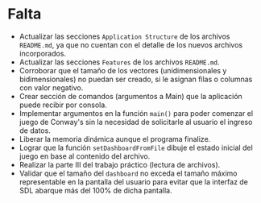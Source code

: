 # Falta

-   Actualizar las secciones `Application Structure` de los archivos `README.md`, ya que no cuentan con el detalle de los nuevos archivos incorporados.
-   Actualizar las secciones `Features` de los archivos `README.md`.
-   Corroborar que el tamaño de los vectores (unidimensionales y bidimensionales) no puedan ser creado, si le asignan filas o columnas con valor negativo.
-   Crear sección de comandos (argumentos a Main) que la aplicación puede recibir por consola.
-   Implementar argumentos en la función `main()` para poder comenzar el juego de Conway's sin la necesidad de solicitarle al usuario el ingreso de datos.
-   Liberar la memoria dinámica aunque el programa finalize.
-   Lograr que la función `setDashboardFromFile` dibuje el estado inicial del juego en base al contenido del archivo.
-   Realizar la parte III del trabajo práctico (lectura de archivos).
-   Validar que el tamaño del `dashboard` no exceda el tamaño máximo representable en la pantalla del usuario para evitar que la interfaz de SDL abarque más del 100% de dicha pantalla.
